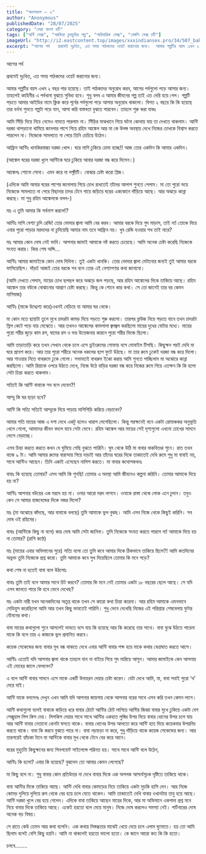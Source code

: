 ```yaml
---
title: "অদলবদল – ৩"
author: "Anonymous"
publishedDate: "28/07/2025"
category: "সেরা বাংলা চটি"
tags: ["অর্গি সেক্স", "পরকিয়া চুদাচুদির গল্প", "পারিবারিক সেক্স", "বেঙ্গলি সেক্স চটি"]
imageUrl: "http://i2.eastcontent.top/images/xxxindiansex.pro/34/507_babe_gets_ass.jpg"
excerpt: "আগের পর্ব   প্রথমেই দুঃখিত, এত সময় পাঠকদের ওয়েট করানোর জন্য।  আমার গল্পটির বয়স এখন ২ বছর পার হয়েছে। তাই পাঠকদের অনুরোধ করব, আগের পর্বগুলো পড়ে আসার জন্য। তাহলেই কাহিনীর এ পর্বখানা বুঝতে সুবিধা হবে। শুধ..."
---
```


আগের পর্ব


প্রথমেই দুঃখিত, এত সময় পাঠকদের ওয়েট করানোর জন্য।

আমার গল্পটির বয়স এখন ২ বছর পার হয়েছে। তাই পাঠকদের অনুরোধ করব, আগের পর্বগুলো পড়ে আসার জন্য। তাহলেই কাহিনীর এ পর্বখানা বুঝতে সুবিধা হবে। শুধু বলব এ আমার জীবনের গল্প তাই এত দেরি হয়ে গেল। গল্পটি পড়তে আমার আইডির নামে ক্লিক করে পূর্বের পর্বগুলো পড়ে আসার অনুরোধ থাকলো। বিগত ২ বছরে কি কি হয়েছে তার বর্ননা শুনতে গল্পটা পড়ে যান, আসা করি বাস্তবতা বুঝতে পারবেন। তাহলে শুরু করা যাকঃ


আমি সিঁড়ি দিয়ে নিচে নেমেও নামতে পারলাম না। সিঁড়ির মাঝখানে গিয়ে ঘটনা কোথায় যায় তা দেখতে থাকলাম। আন্টি দরজা থাপড়ানো থামিয়ে জানলার পাশে গিয়ে রহিম আঙ্কেল আর মা কে উলঙ্গ অবস্থায় দেখে নিজের চোখকে বিশ্বাস করতে পারলেন না। নিজেকে সামলাতে না পেরে তিনি চেচিয়ে উঠেন।

আফ্রিন আন্টিঃ খানকিরবাচ্চা দরজা খোল। ঘরে মাগি ঢুকিয়ে চোদা হচ্ছে!! আজ তোর একদিন কি আমার একদিন।


(আঙ্কেল ঘরের দরজা খুলে আন্টিকে ঘরে ঢুকিয়ে আবার দরজা বন্ধ করে দিলেন।)

আঙ্কেলঃ শোনো সোনা। এমন করে না লক্ষ্ণীটি। বোঝার চেষ্টা করো প্লিজ।


(এদিকে আমি আবার ঘরের পাশের জানালায় গিয়ে চোখ রাখতেই তাঁদের আলাপ শুনতে পেলাম। মা তো পুরো ভয়ে নিজেকে সামলাতে না পেরে বিছানার চাদর টেনে গায়ে জড়িয়ে ঘরের এককোনে দাঁড়িয়ে আছে। আর অঝড়ে কান্না করছে। মা শুধু রহিম আঙ্কেলকে বলল-)


মাঃ এ তুমি আমার কি সর্বনাশ করলে!?


আন্টিঃ মাগি বেশ্যা চুদি রেন্ডি! তোর ভোদার জ্বালা আমি বের করব। আমার বরকে দিয়ে গুদ মাড়াস, তাই না! তোকে দিয়ে এবার পুরো পাড়ার মরদদের না চুদিয়েছি আমার নাম তবে আফ্রিন নয়। খুব রেন্ডি হওয়ার শখ তাই নারে?


মাঃ আমার কোন দোষ নেই ভাবি। আপনার জামাই আমাকে নষ্ট করতে চেয়েছে। আমি অনেক চেষ্টা করেছি নিজেকে সংযত করার। কিন্ত শেষ অব্দি…


আন্টিঃ আমার জামাইকে কোন দোষ দিবিনা। তুই একটা খানকি। তোর ভোদার জ্বালা মেটানোর জন্যই তুই আমার বরকে ফাসিয়েছিস। দাঁড়া! আজই তোর বরকে সব বলে তোর এই বেশ্যাপণার কথা জানাবো।


(আমি দেখতে পেলাম, মায়ের চোখ ছলছল করে অঝড়ে জল পড়ছে, আর রহিম আঙ্কেলের দিকে তাকিয়ে আছে। রহিম আঙ্কেল তার বউকে বোঝানোর আপ্রাণ চেষ্টা করছে। কিন্তু কে শোনে কার কথা। সে তো জানেই তার বর কেমন মাগিবাজ)


আন্টিঃ (মাকে উদ্দ্যেশ্য করে)এখনই বেড়িয়ে যা আমার ঘর থেকে।


মা কোন মতে ছায়াটা তুলে মুখে চাদরটা কামড় দিয়ে পড়তে শুরু করলো। তারপর ব্লাউজ নিয়ে পড়তে যাবে তখন চাদরটা স্লিপ কেটে পড়ে যায় মেঝেতে। আর তখনও আঙ্কেলের কামলালা জ্বলজ্বল করছিলো মায়ের দুধের বোটার মধ্যে। মায়ের পুরো শরীর জুড়ে কাম রস, ঘামের রস ও ভয় উত্তেজনার কারনে পুরো শরীর ভিজে ছিলো।


আমি তাড়াতাড়ি করে তখন সেখান থেকে চলে এসে ড্রইংরুমের সোফায় বসে মোবাইল টিপছি। কিছুক্ষন পরই দেখি মা ঘরে প্রবেশ করে। আর তার পুরো শরীরে অনেক ধকলের ছাপ ফুটে উঠছে। মা তার রুমে ঢুকেই দরজা বন্ধ করে দিলো। আর শাওয়ার নিতে বাথরুমে ঢুকে গেলো। সভাবতই বাথরুম ইকো করায় আমি শুনতে পাচ্ছিলাম মা অঝোরে কান্না করছিলো। আমি রিয়াকে ওপরে উঠতে দেখে, নিজে উঠে বাড়ির দরজা বন্ধ করে নিজের রুমে গিয়ে এতক্ষন কি কি হলো সেটা চিন্তা করতে থাকলাম।

সত্যিই কি আন্টি বাবাকে সব বলে দেবেন?!

আম্মু কি ঘর ছাড়া হবে?

আন্টি কি সত্যি সত্যিই আম্মুকে দিয়ে পাড়ায় মাগিগিড়ি করিয়ে বেড়াবেন?

আমার সতি মায়ের আজ এ দশা দেখে একটু হলেও খারাপ লেগেছিলো। কিন্তু পরক্ষনেই মনে একটা রোমাঞ্চকর অনুভূতি খেলে গেলো, আমাদের জীবন বদলে যাবে সেটা ভেবে। রহিম আঙ্কেল আর মায়ের সেই দৃশ্যগুলো এখনো চোখের সামনে ভেসে বেড়াচ্ছে।


এসব চিন্তা করতে করতে কখন যে ঘুমিয়ে গেছি বুঝতে পারিনি। ঘুম থেকে উঠি মা বাবার বাকবিতণ্ডা শুনে। রাত তখন বাজে ৯ টা। আমি আমার রুমের বারান্দায় গিয়ে দাড়াই আর তাঁদের ঘরের দিকে তাকাতেই দেখি রুমে শুধু মা বাবাই নয়, সাথে আন্টিও আছেন। তিনি একাই এসেছেন নালিশ করতে। মা বাবার কথোপকথনঃ


বাবাঃ কি হয়েছে তোমার? এসব আমি কি শুনছি! তোমার এ অবস্থা আমি জীবনেও কল্পনা করিনি। তোমার আমাকে দিয়ে হয় না?


আন্টিঃ আপনার বউয়ের এক মরদে হয় না। ওনার আরো মরদ লাগবে। ওনাকে রাস্তা থেকে লোক এনে চুদান। তবুও কেন সে আমার হাজবেন্ডের দিকে নজর দিলো?

মাঃ (মা অঝোরে কাঁদছে, আর বাবাকে বলছে) তুমি আমাকে ভুল বুঝছ। আমি এসব নিজে থেকে কিছুই করিনি। সব দোষ ওই রহিমের।


বাবাঃ (আন্টিকে কিছু না বলে) কার দোষ আমি সেটা জানিনা। তুমি নিজেকে সংযত করতে পারলে না! আমাকে দিয়ে হয় না তোমার? (রাগি কণ্ঠে)


মাঃ (মায়ের এবার অভিমানের সুরে) সত্যি বলো তো তুমি কবে আমার দিকে ঠিকভাবে তাকিয়ে ছিলে?! আমি কতদিনের অভুক্ত তুমি নিজেকে প্রশ্ন করো। তুমি আমাকে কবে সুখ দিয়েছিলে তোমার কি মনে পড়ে?


কথা শেষ না হতেই বাবা বলে উঠলোঃ

বাবাঃ তুমি তাই বলে আমার সাথে চিট করবে? তোমার কি মনে নেই তোমার একটা ১৮ বছরের ছেলে আছে। সে যদি এসব জানতে পারে কি হবে ভেবে দেখেছ?


মাঃ একটা নারী যখন অনেকদিনের অতৃপ্ত থাকে তখন সে কারো কথা চিন্তা করেনা। আর রহিম আমাকে এমনভাবে সেডিয়ুস করেছিলো আমি আর তখন কিছু ভাবতেই পারিনি। শুধু ভেবে দেখেছি নিজের এই পরিশ্রান্ত শেষবেলায় ফুটন্ত যৌবনের কথা।


বাবা মায়ের কথাগুলো শুনে আসলেই ভাবতে বসে যায় কি হয়েছে আর কি করেছে তার সাথে। বাবা বুঝে উঠতে পারেনা মাকে কি বলে তার এ কাজকে ভুল প্রমানিত করবে।


কয়েক সেকেন্ডের জন্য বাবার মুখ বন্ধ থাকতে দেখে এবার আন্টি বাবার পক্ষ হয়ে মাকে কথার বেত্রাঘাত করতে আসে।


আন্টিঃ এতোই যদি আপনার জ্বালা থাকে তাহলে যান না বাইরে গিয়ে গুদ মারিয়ে আসুন। আমার জামাইকে কেন আপনার এই মোহের জালে ফেললেন?

এ বলে আন্টি বাবার সামনে এসে মাকে একটি উদাহরন দেয়ার চেষ্টা করেন। যেটা দেখে আমি, মা, বাবা সবাই পুরো ‘থ’ মেরে যাই।


আন্টি মাকে বললেনঃ দেখুন এখন আমি যদি আপনার জায়গায় থেকে আপনার বরের সাথে এসব করি তখন কেমন লাগে।

আন্টি কথাগুলো বলেই বাবাকে জড়িয়ে ধরে বাবার ঠোটে আন্টির ঠোট লাগিয়ে আন্টির জিহ্বা বাবার মুখে ঢুকিয়ে একটা বেশ সেক্সুয়াল লিপ কিস দেয়। লিপকিস দেয়ার সাথে সাথে আন্টির একহাত লুঙ্গির উপর দিয়ে বাবার ধোনের উপর চলে যায় আর আন্টি বাবার নেতানো ধোনটা ঘসতে থাকে। বাবার ধোনের উপর আলতো করে আন্টি হাত দিয়ে কয়েকবার উপরনিচ করতে থাকে। বাবা কি করবে বুঝতে পারে না। বাবা নড়াচড়া না করে, শুধু দাঁড়িয়ে থাকে কয়েক সেকেন্ডের জন্য। আর তারপরেই হ্যাঁচকা টানে মা আন্টিকে বাবার মুখ থেকে টেনে বের করে আনে।


ঘরের মুহুর্তটা কিছুক্ষনের জন্য পিনপয়েন্ট সাইলেন্সে পরিনত হয়। সাথে সাথে আন্টি বলে উঠেন,

আন্টিঃ কি হলো? এবার কি হয়েছে? বুঝলেন তো আমার কেমন লেগেছে?

মা কিছু বলে না। শুধু বাবার কোন প্রতিউত্তর না দেখে বাবার দিকে এক অপলক আশ্চর্যসূচক দৃষ্টিতে তাকিয়ে থাকে।


বাবা আন্টির দিকে তাকিয়ে আছে। আন্টি দেখি বাবার কোমড়ের নিচে তাকিয়ে একটা মুচকি হাসি দেন। আর নিজে কোমড় দুলিয়ে দুলিয়ে রুম থেকে বের হয়ে চলে যেতে থাকেন। আমি তাকাতেই দেখি বাবার ওখানটায় তাবু হয়ে আছে। আন্টি দরজা খুলে বের হয়ে গেলেন। এদিকে বাবা তাকিয়ে আছেন মায়ের দিকে, আর মা অভিমানে একগাদা প্রশ্ন মনে নিয়ে বাবার দিকে তাকিয়ে আছে। একেই হয়তো বলে মেয়ে মানুষ। নিজে দোষ করলেও সমস্যা নেই। পার্টনারের দোষ অনেক বড় বিষয়।


সে রাতে কেউ তেমন আর কথা বলেনি। এক কথায় নিস্তব্ধতার মাঝেই খেয়ে দেয়ে চলে এলাম ঘুমোতে। হয় তো আমি ছিলাম বলেই বেশি কিছু হয়নি। আমি না থাকলেই হয়তো ভালো হতো। কে জানে আরো কত কি কি হতো।


চলবে……..
